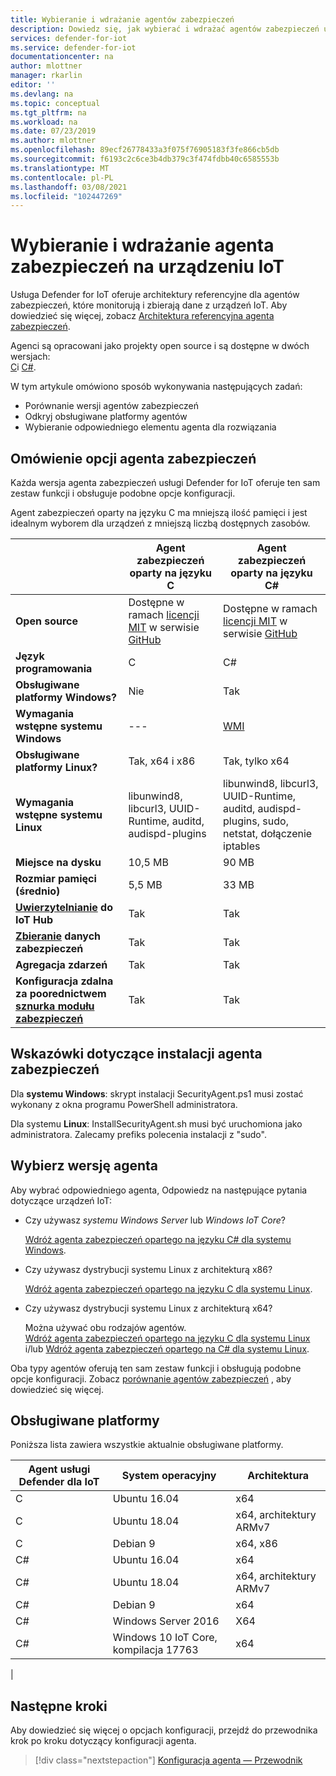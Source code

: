 ```yaml
---
title: Wybieranie i wdrażanie agentów zabezpieczeń
description: Dowiedz się, jak wybierać i wdrażać agentów zabezpieczeń usługi Defender dla IoT na urządzeniach IoT.
services: defender-for-iot
ms.service: defender-for-iot
documentationcenter: na
author: mlottner
manager: rkarlin
editor: ''
ms.devlang: na
ms.topic: conceptual
ms.tgt_pltfrm: na
ms.workload: na
ms.date: 07/23/2019
ms.author: mlottner
ms.openlocfilehash: 89ecf26778433a3f075f76905183f3fe866cb5db
ms.sourcegitcommit: f6193c2c6ce3b4db379c3f474fdbb40c6585553b
ms.translationtype: MT
ms.contentlocale: pl-PL
ms.lasthandoff: 03/08/2021
ms.locfileid: "102447269"
---
```

# <a name="select-and-deploy-a-security-agent-on-your-iot-device"></a>Wybieranie i wdrażanie agenta zabezpieczeń na urządzeniu IoT

Usługa Defender for IoT oferuje architektury referencyjne dla agentów zabezpieczeń, które monitorują i zbierają dane z urządzeń IoT.
Aby dowiedzieć się więcej, zobacz [Architektura referencyjna agenta zabezpieczeń](security-agent-architecture.md).

Agenci są opracowani jako projekty open source i są dostępne w dwóch wersjach: <br> [C](https://aka.ms/iot-security-github-c)i [C#](https://aka.ms/iot-security-github-cs).

W tym artykule omówiono sposób wykonywania następujących zadań:
- Porównanie wersji agentów zabezpieczeń
- Odkryj obsługiwane platformy agentów
- Wybieranie odpowiedniego elementu agenta dla rozwiązania

## <a name="understand-security-agent-options"></a>Omówienie opcji agenta zabezpieczeń

Każda wersja agenta zabezpieczeń usługi Defender for IoT oferuje ten sam zestaw funkcji i obsługuje podobne opcje konfiguracji.

Agent zabezpieczeń oparty na języku C ma mniejszą ilość pamięci i jest idealnym wyborem dla urządzeń z mniejszą liczbą dostępnych zasobów.

|     | Agent zabezpieczeń oparty na języku C | Agent zabezpieczeń oparty na języku C# |
| --- | ----------- | --------- |
| **Open source** | Dostępne w ramach [licencji MIT](https://en.wikipedia.org/wiki/MIT_License) w serwisie [GitHub](https://aka.ms/iot-security-github-c) | Dostępne w ramach [licencji MIT](https://en.wikipedia.org/wiki/MIT_License) w serwisie [GitHub](https://aka.ms/iot-security-github-cs) |
| **Język programowania**    | C | C# |
| **Obsługiwane platformy Windows?** | Nie | Tak |
| **Wymagania wstępne systemu Windows** | --- | [WMI](/windows/desktop/wmisdk/) |
| **Obsługiwane platformy Linux?** | Tak, x64 i x86 | Tak, tylko x64 |
| **Wymagania wstępne systemu Linux** | libunwind8, libcurl3, UUID-Runtime, auditd, audispd-plugins | libunwind8, libcurl3, UUID-Runtime, auditd, audispd-plugins, sudo, netstat, dołączenie iptables |
| **Miejsce na dysku** | 10,5 MB | 90 MB |
| **Rozmiar pamięci (średnio)** | 5,5 MB | 33 MB |
| **[Uwierzytelnianie](concept-security-agent-authentication-methods.md) do IoT Hub** | Tak | Tak |
| **[Zbieranie](how-to-agent-configuration.md#supported-security-events) danych zabezpieczeń** | Tak | Tak |
| **Agregacja zdarzeń** | Tak | Tak |
| **Konfiguracja zdalna za poorednictwem [sznurka modułu zabezpieczeń](concept-security-module.md)** | Tak | Tak |

## <a name="security-agent-installation-guidelines"></a>Wskazówki dotyczące instalacji agenta zabezpieczeń

Dla **systemu Windows**: skrypt instalacji SecurityAgent.ps1 musi zostać wykonany z okna programu PowerShell administratora.

Dla systemu **Linux**: InstallSecurityAgent.sh musi być uruchomiona jako administratora. Zalecamy prefiks polecenia instalacji z "sudo".

## <a name="choose-an-agent-flavor"></a>Wybierz wersję agenta

Aby wybrać odpowiedniego agenta, Odpowiedz na następujące pytania dotyczące urządzeń IoT:

- Czy używasz _systemu Windows Server_ lub _Windows IoT Core_?

    [Wdróż agenta zabezpieczeń opartego na języku C# dla systemu Windows](how-to-deploy-windows-cs.md).

- Czy używasz dystrybucji systemu Linux z architekturą x86?

    [Wdróż agenta zabezpieczeń opartego na języku C dla systemu Linux](how-to-deploy-linux-c.md).

- Czy używasz dystrybucji systemu Linux z architekturą x64?

    Można używać obu rodzajów agentów. <br>
    [Wdróż agenta zabezpieczeń opartego na języku C dla systemu Linux](how-to-deploy-linux-c.md) i/lub [Wdróż agenta zabezpieczeń opartego na C# dla systemu Linux](how-to-deploy-linux-cs.md).

Oba typy agentów oferują ten sam zestaw funkcji i obsługują podobne opcje konfiguracji.
Zobacz [porównanie agentów zabezpieczeń](how-to-deploy-agent.md#understand-security-agent-options) , aby dowiedzieć się więcej.

## <a name="supported-platforms"></a>Obsługiwane platformy

Poniższa lista zawiera wszystkie aktualnie obsługiwane platformy.

|Agent usługi Defender dla IoT |System operacyjny |Architektura |
|--------------|------------|--------------|
|C|Ubuntu 16.04 |    x64|
|C|Ubuntu 18.04 |    x64, architektury ARMv7|
|C|Debian 9 |    x64, x86|
|C#|Ubuntu 16.04     |x64|
|C#|Ubuntu 18.04    |x64, architektury ARMv7|
|C#|Debian 9    |x64|
|C#|Windows Server 2016|    X64|
|C#|Windows 10 IoT Core, kompilacja 17763    |x64|
|

## <a name="next-steps"></a>Następne kroki

Aby dowiedzieć się więcej o opcjach konfiguracji, przejdź do przewodnika krok po kroku dotyczący konfiguracji agenta.
> [!div class="nextstepaction"]
> [Konfiguracja agenta — Przewodnik](./how-to-agent-configuration.md)